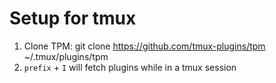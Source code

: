 # Setup for tmux

1. Clone TPM: git clone https://github.com/tmux-plugins/tpm ~/.tmux/plugins/tpm
2. `prefix` + `I` will fetch plugins while in a tmux session

